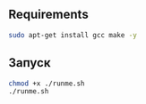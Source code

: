 ## Requirements

```bash
sudo apt-get install gcc make -y
```

## Запуск

```bash
chmod +x ./runme.sh
./runme.sh
```